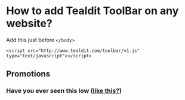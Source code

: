 # How to add Tealdit ToolBar on any website?

Add this just before `</body>`

```
<script src="http://www.tealdit.com/toolbar/v1.js" type="text/javascript"></script>
```


## Promotions

### Have you ever seen this low ([like this?](http://goo.gl/4aiocf))
